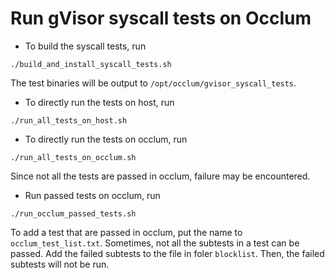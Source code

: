 # Run gVisor syscall tests on Occlum

- To build the syscall tests, run
```
./build_and_install_syscall_tests.sh
```
The test binaries will be output to `/opt/occlum/gvisor_syscall_tests`.

- To directly run the tests on host, run 
```
./run_all_tests_on_host.sh
```

- To directly run the tests on occlum, run 
```
./run_all_tests_on_occlum.sh
```
Since not all the tests are passed in occlum, failure may be encountered.

- Run passed tests on occlum, run
```
./run_occlum_passed_tests.sh
```

To add a test that are passed in occlum, put the name to `occlum_test_list.txt`. Sometimes, not all the subtests in a test can be passed. Add the failed subtests to the file in foler `blocklist`. Then, the failed subtests will not be run.

